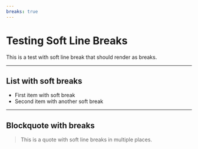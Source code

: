 ```yaml
---
breaks: true
---
```


# Testing Soft Line Breaks

This is a test
with soft line break
that should render as breaks.

---

## List with soft breaks

- First item with
  soft break
- Second item with
  another soft break

---

## Blockquote with breaks

> This is a quote
> with soft line breaks
> in multiple places.
